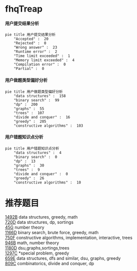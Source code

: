 # fhqTreap

<!-- tabs:start -->



#### **用户提交结果分析**

```mermaid
pie title 用户提交结果分析
    "Accepted" :  20
    "Rejected" :  0
    "Wrong answer" :  23
    "Runtime error" :  2
    "Time limit exceeded" :  1
    "Memory limit exceeded" :  4
    "Compilation error" :  0
    "Partial" :  0
```

#### **用户做题类型偏好分析**

```mermaid
pie title 用户做题类型偏好分析
    "data structures" :  158
    "binary search" :  99
    "dp" :  200
    "graphs" :  55
    "trees" :  107
    "divide and conquer" :  16
    "greedy" :  205
    "constructive algorithms" :  103
```
#### **用户错题知识点分析**

```mermaid
pie title 用户错题知识点分析
    "data structures" :  4
    "binary search" :  0
    "dp" :  13
    "graphs" :  30
    "trees" :  9
    "divide and conquer" :  0
    "greedy" :  26
    "constructive algorithms" :  10
```



<!-- tabs:end -->
# 推荐题目
[1492B](https://codeforces.com/contest/1492/problem/B)		data structures,
                        greedy,
                        math		  
[720D](https://codeforces.com/contest/720/problem/D)		data structures,
                        dp,
                        sortings		  
[45G](https://codeforces.com/contest/45/problem/G)		number theory		  
[1166D](https://codeforces.com/contest/1166/problem/D)		binary search,
                        brute force,
                        greedy,
                        math		  
[750F](https://codeforces.com/contest/750/problem/F)		constructive algorithms,
                        implementation,
                        interactive,
                        trees		  
[946B](https://codeforces.com/contest/946/problem/B)		math,
                        number theory		  
[1180D](https://codeforces.com/contest/1180/problem/D)		dsu,graphs,sortings,trees		  
[1297C](https://codeforces.com/contest/1297/problem/C)		*special problem,
                        greedy		  
[659E](https://codeforces.com/contest/659/problem/E)		data structures,
                        dfs and similar,
                        dsu,
                        graphs,
                        greedy		  
[809C](https://codeforces.com/contest/809/problem/C)		combinatorics,
                        divide and conquer,
                        dp		  
